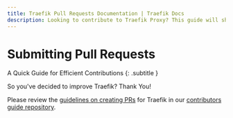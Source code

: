 ```yaml
---
title: Traefik Pull Requests Documentation | Traefik Docs
description: Looking to contribute to Traefik Proxy? This guide will show you the guidelines for submitting a PR in our contributors guide repository.
---
```


# Submitting Pull Requests

A Quick Guide for Efficient Contributions
{: .subtitle }

So you've decided to improve Traefik? 
Thank You! 

Please review the [guidelines on creating PRs](https://github.com/traefik/contributors-guide/blob/master/pr_guidelines.md) for Traefik in our [contributors guide repository](https://github.com/traefik/contributors-guide).
